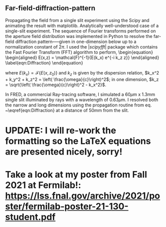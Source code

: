 ## Far-field-diffraction-pattern
Propagating the field from a single slit experiment using the Scipy and animating the result with matplotlib.
Analytically well-understood case of a single-slit experiment. The sequence of Fourier transforms performed on the aperture field distribution was implemented in Python to resolve the far-field diffraction pattern–––given in one-dimension below up to a normalization constant of $2\pi$. I used the $|scipy fft|$ package which contains the Fast Fourier Transform (FFT) algorithm to perform,
\begin{equation}
\begin{aligned}
   E(x,z) = \mathcal{F}^{-1}\{E(k_x) e^{-i k_z z}\}
\end{aligned}
\label{eqn:Diffraction}
\end{equation}

where $E(k_x) = \mathcal{F}\{E(x,z_{0})\}$ and $k_z$ is given by the dispersion relation, $k_x^2 + k_y^2 + k_z^2 = \left( \frac{\omega}{c}\right)^2$; in one dimension,  $k_z = \sqrt{\left( \frac{\omega}{c}\right)^2 - k_x^2}$.

In FRED, a commercial Ray-tracing software, I simulated a 60$\mu$m x 1.3mm single slit illuminated by rays with a wavelength of 0.63$\mu$m. I resolved both the narrow and long dimensions using the propagation routine from eq. ~\eqref{eqn:Diffraction} at a distance of 50mm from the slit.

# UPDATE: I will re-work the formatting so the LaTeX equations are presented nicely, sorry!
# Take a look at my poster from Fall 2021 at Fermilab!: https://lss.fnal.gov/archive/2021/poster/fermilab-poster-21-130-student.pdf

